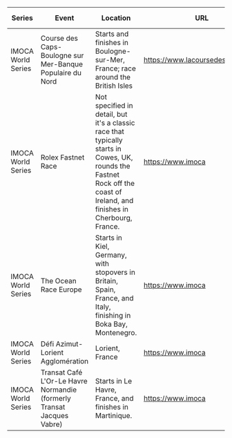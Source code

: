 | Series | Event | Location | URL | Start Date | End Date |
|---|---|---|---|---|---|
| IMOCA World Series | Course des Caps-Boulogne sur Mer-Banque Populaire du Nord | Starts and finishes in Boulogne-sur-Mer, France; race around the British Isles | https://www.lacoursedescaps.com/ | 2025-06-29 | 2025-06-29 |
| IMOCA World Series | Rolex Fastnet Race | Not specified in detail, but it's a classic race that typically starts in Cowes, UK, rounds the Fastnet Rock off the coast of Ireland, and finishes in Cherbourg, France. | https://www.imoca | 2025-07 | 2025-07 |
| IMOCA World Series | The Ocean Race Europe | Starts in Kiel, Germany, with stopovers in Britain, Spain, France, and Italy, finishing in Boka Bay, Montenegro. | https://www.imoca | 2025-08-10 | 2025-09 |
| IMOCA World Series | Défi Azimut-Lorient Agglomération | Lorient, France | https://www.imoca | 2025-09 | 2025-09 |
| IMOCA World Series | Transat Café L'Or-Le Havre Normandie (formerly Transat Jacques Vabre) | Starts in Le Havre, France, and finishes in Martinique. | https://www.imoca | 2025-10 | 2025-10 |
